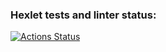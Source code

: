 ### Hexlet tests and linter status:
[![Actions Status](https://github.com/Alexion24/python-project-lvl2/workflows/hexlet-check/badge.svg)](https://github.com/Alexion24/python-project-lvl2/actions)